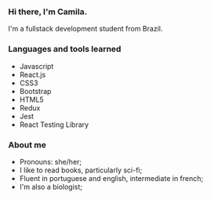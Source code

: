 ### Hi there, I'm Camila.

I'm a fullstack development student from Brazil.

### Languages and tools learned

- Javascript
- React.js
- CSS3
- Bootstrap
- HTML5
- Redux
- Jest
- React Testing Library

### About me

- Pronouns: she/her;
- I like to read books, particularly sci-fi; 
- Fluent in portuguese and english, intermediate in french;
- I'm also a biologist;
